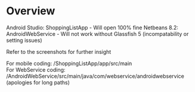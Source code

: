 # Overview
Android Studio: ShoppingListApp - Will open 100% fine
Netbeans 8.2: AndroidWebService - Will not work without Glassfish 5 (incompatability or setting issues)

Refer to the screenshots for further insight

For mobile coding: /ShoppingListApp/app/src/main                              
For WebService coding: /AndroidWebService/src/main/java/com/webservice/androidwebservice
(apologies for long paths)
